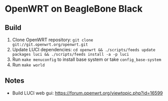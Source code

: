# OpenWRT on BeagleBone Black

## Build

1. Clone OpenWRT repository: `git clone git://git.openwrt.org/openwrt.git`
2. Update LUCI dependencies: `cd openwrt && ./scripts/feeds update packages luci && ./scripts/feeds install -a -p luci`
3. Run `make menuconfig` to install base system or take `config_base-system`
4. Run `make world`

## Notes

* Build LUCI web gui: https://forum.openwrt.org/viewtopic.php?id=16599
